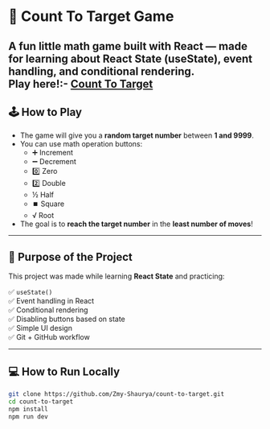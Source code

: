 # 🎯 Count To Target Game

A fun little math game built with **React** — made for learning about **React State (useState)**, event handling, and conditional rendering. <br>
**Play here!:-** [Count To Target](https://zmy-shaurya.github.io/Count-To-Target/)
---

## 🕹️ How to Play

- The game will give you a **random target number** between **1 and 9999**.
- You can use math operation buttons:
  - ➕ Increment  
  - ➖ Decrement  
  - 0️⃣ Zero  
  - 2️⃣ Double  
  - ½ Half  
  - ⏹️ Square  
  - √ Root
- The goal is to **reach the target number** in the **least number of moves**!

---

## 🚀 Purpose of the Project

This project was made while learning **React State** and practicing:

✅ `useState()`  
✅ Event handling in React  
✅ Conditional rendering  
✅ Disabling buttons based on state  
✅ Simple UI design  
✅ Git + GitHub workflow

---

## 💻 How to Run Locally

```bash
git clone https://github.com/Zmy-Shaurya/count-to-target.git
cd count-to-target
npm install
npm run dev
